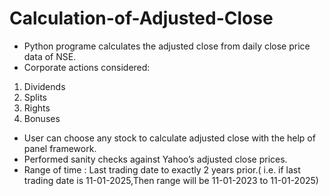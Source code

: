 # Calculation-of-Adjusted-Close
- Python programe calculates the adjusted close from daily close price data of NSE.
- Corporate actions considered:
1.	Dividends
2.	Splits
3.	Rights
4.	Bonuses
- User can choose any stock to calculate adjusted close with the help of panel framework. 
- Performed sanity checks against Yahoo’s adjusted close prices. 
- Range of time : Last trading date to exactly 2 years prior.( i.e. if last trading date is 11-01-2025,Then range will be 11-01-2023 to 11-01-2025)
